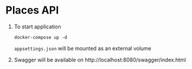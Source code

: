 # Places API

1. To start application

    ```shell
    docker-compose up -d
    ```

    `appsettings.json` will be mounted as an external volume


2. Swagger will be available on http://localhost:8080/swagger/index.html